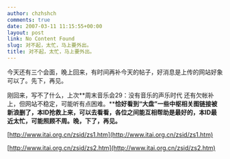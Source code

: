 ```yaml
---
author: chzhshch
comments: true
date: 2007-03-11 11:15:55+00:00
layout: post
link: No Content Found
slug: 对不起，太忙，马上要外出。
title: 对不起，太忙，马上要外出。
---
```


			

今天还有三个会面，晚上回来，有时间再补今天的帖子，好消息是上传的网站好象可以了。先下，再见。

刚回来，写不了什么，上次**周末音乐会29：没有音乐的声乐时代 还有欠帐补上，但网站不稳定，可能听有点困难。****恰好看到“大盘”一些中枢相关图链接被新浪删了，本ID抢救上来，可以去看看，各位之间能互相帮助是最好的，本ID最近太忙，可能照顾不周。晚，下了，再见。**

[http://www.itai.org.cn/zsid/zs1.htm](http://www.itai.org.cn/zsid/zs1.htm)

[http://www.itai.org.cn/zsid/zs2.htm](http://www.itai.org.cn/zsid/zs2.htm)
